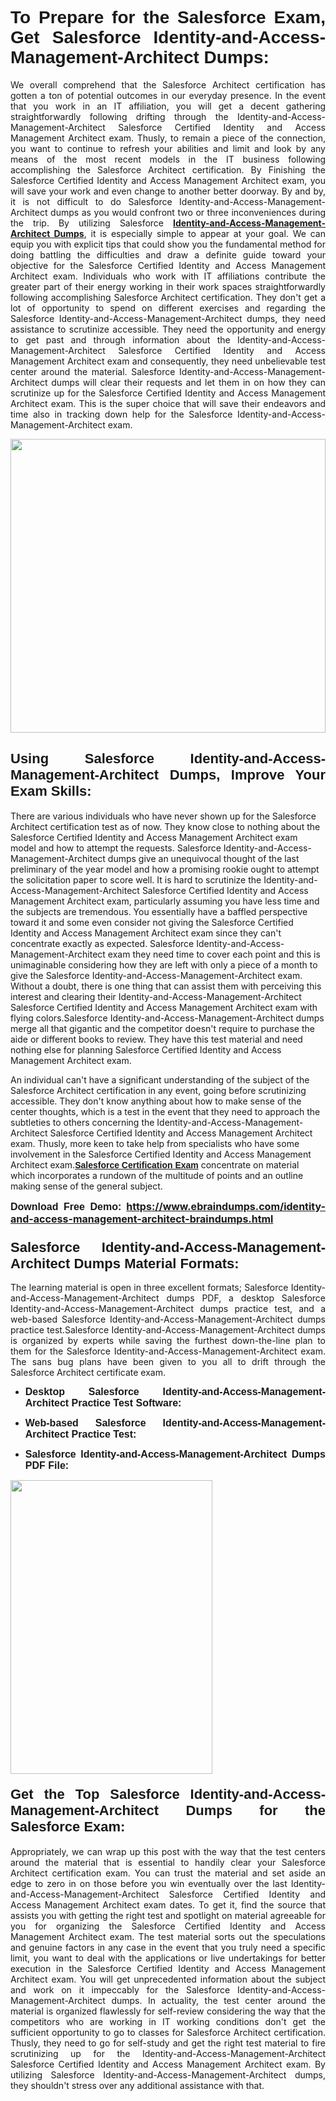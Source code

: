 <h1 dir="ltr" style="text-align: justify;"><strong><span style="font-family:Verdana,Geneva,sans-serif;">To Prepare for the Salesforce Exam, Get Salesforce Identity-and-Access-Management-Architect Dumps:</span></strong></h1>

<p dir="ltr" style="text-align: justify;">We overall comprehend that the Salesforce Architect certification has gotten a ton of potential outcomes in our everyday presence. In the event that you work in an IT affiliation, you will get a decent gathering straightforwardly following drifting through the Identity-and-Access-Management-Architect Salesforce Certified Identity and Access Management Architect exam. Thusly, to remain a piece of the connection, you want to continue to refresh your abilities and limit and look by any means of the most recent models in the IT business following accomplishing the Salesforce Architect certification. By Finishing the Salesforce Certified Identity and Access Management Architect exam, you will save your work and even change to another better doorway. By and by, it is not difficult to do Salesforce Identity-and-Access-Management-Architect dumps as you would confront two or three inconveniences during the trip. By utilizing Salesforce <a href="https://www.ebraindumps.com/identity-and-access-management-architect-braindumps.html" target="_self"><strong>Identity-and-Access-Management-Architect Dumps</strong></a>, it is especially simple to appear at your goal. We can equip you with explicit tips that could show you the fundamental method for doing battling the difficulties and draw a definite guide toward your objective for the Salesforce Certified Identity and Access Management Architect exam. Individuals who work with IT affiliations contribute the greater part of their energy working in their work spaces straightforwardly following accomplishing Salesforce Architect certification. They don't get a lot of opportunity to spend on different exercises and regarding the Salesforce Identity-and-Access-Management-Architect dumps, they need assistance to scrutinize accessible. They need the opportunity and energy to get past and through information about the Identity-and-Access-Management-Architect Salesforce Certified Identity and Access Management Architect exam and consequently, they need unbelievable test center around the material. Salesforce Identity-and-Access-Management-Architect dumps will clear their requests and let them in on how they can scrutinize up for the Salesforce Certified Identity and Access Management Architect exam. This is the super choice that will save their endeavors and time also in tracking down help for the Salesforce Identity-and-Access-Management-Architect exam.</p>

<p dir="ltr" style="text-align: justify;"><a href="https://www.ebraindumps.com/identity-and-access-management-architect-braindumps.html" target="_self"><img alt="" src="https://lh3.googleusercontent.com/pw/AMWts8Aj3tb-wF0OMpw147T1Bg9eAAj9fKo6ifFWMDCc6oU3qtU3KEqtRsEM2KRmm3UaDWRNIl4uKsuW21qaZWMz89XK1ad3jQX9oZiQAoJqInwJqRGpkLNoXMJEdtJjmgXii-lFlTr95P8IcS6Zx1e4FG44=w1098-h617-no?authuser=4" style="width: 100%; height: 470px;" /></a></p>

<h2 dir="ltr" style="text-align: justify;"><span style="font-size:22px;"><span style="font-family:Verdana,Geneva,sans-serif;"><strong>Using Salesforce Identity-and-Access-Management-Architect Dumps, Improve Your Exam Skills:</strong></span></span></h2>

<p>There are various individuals who have never shown up for the Salesforce Architect certification test as of now. They know close to nothing about the Salesforce Certified Identity and Access Management Architect exam model and how to attempt the requests. Salesforce Identity-and-Access-Management-Architect dumps give an unequivocal thought of the last preliminary of the year model and how a promising rookie ought to attempt the solicitation paper to score well. It is hard to scrutinize the Identity-and-Access-Management-Architect Salesforce Certified Identity and Access Management Architect exam, particularly assuming you have less time and the subjects are tremendous. You essentially have a baffled perspective toward it and some even consider not giving the Salesforce Certified Identity and Access Management Architect exam since they can't concentrate exactly as expected. Salesforce Identity-and-Access-Management-Architect exam they need time to cover each point and this is unimaginable considering how they are left with only a piece of a month to give the Salesforce Identity-and-Access-Management-Architect exam. Without a doubt, there is one thing that can assist them with perceiving this interest and clearing their Identity-and-Access-Management-Architect Salesforce Certified Identity and Access Management Architect exam with flying colors.Salesforce Identity-and-Access-Management-Architect dumps merge all that gigantic and the competitor doesn't require to purchase the aide or different books to review. They have this test material and need nothing else for planning Salesforce Certified Identity and Access Management Architect exam.</p>

<p>An individual can't have a significant understanding of the subject of the Salesforce Architect certification in any event, going before scrutinizing accessible. They don't know anything about how to make sense of the center thoughts, which is a test in the event that they need to approach the subtleties to others concerning the Identity-and-Access-Management-Architect Salesforce Certified Identity and Access Management Architect exam. Thusly, more keen to take help from specialists who have some involvement in the Salesforce Certified Identity and Access Management Architect exam.<a href="https://www.ebraindumps.com/salesforce-architect-dumps.html" target="_self"><span style="font-family:Verdana,Geneva,sans-serif;"><strong>Salesforce Certification Exam</strong></span></a> concentrate on material which incorporates a rundown of the multitude of points and an outline making sense of the general subject.</p>

<p dir="ltr" style="text-align: justify;"><span style="font-size:16px;"><strong><span style="font-family:Verdana,Geneva,sans-serif;">Download Free Demo:</span> <a href="https://www.ebraindumps.com/identity-and-access-management-architect-braindumps.html">https://www.ebraindumps.com/identity-and-access-management-architect-braindumps.html</a></strong></span></p>

<h3 dir="ltr" style="text-align: justify;"><span style="font-size:22px;"><span style="font-family:Verdana,Geneva,sans-serif;"><strong>Salesforce Identity-and-Access-Management-Architect Dumps Material Formats:</strong></span></span></h3>

<p dir="ltr" style="text-align: justify;">The learning material is open in three excellent formats; Salesforce Identity-and-Access-Management-Architect dumps PDF, a desktop Salesforce Identity-and-Access-Management-Architect dumps practice test, and a web-based Salesforce Identity-and-Access-Management-Architect dumps practice test.Salesforce Identity-and-Access-Management-Architect dumps is organized by experts while saving the furthest down-the-line plan to them for the Salesforce Identity-and-Access-Management-Architect exam. The sans bug plans have been given to you all to drift through the Salesforce Architect certificate exam.</p>

<ul dir="ltr">
	<li style="text-align: justify;"><span style="font-size:16px;"><span style="font-family:Verdana,Geneva,sans-serif;"><b>Desktop Salesforce Identity-and-Access-Management-Architect Practice Test Software: </b></span></span></li>
	<li>
	<p style="text-align: justify;"><span style="font-size:16px;"><span style="font-family:Verdana,Geneva,sans-serif;"><b id="docs-internal-guid-44b45a43-7fff-2325-b530-fbb6de77fdb4">Web-based Salesforce Identity-and-Access-Management-Architect Practice Test:</b></span></span></p>
	</li>
	<li role="presentation" style="text-align: justify;"><span style="font-size:16px;"><span style="font-family:Verdana,Geneva,sans-serif;"><b id="docs-internal-guid-44b45a43-7fff-2325-b530-fbb6de77fdb4">Salesforce Identity-and-Access-Management-Architect Dumps PDF File:</b> </span></span></li>
</ul>

<p dir="ltr" style="text-align: justify;"><a href="https://www.ebraindumps.com/identity-and-access-management-architect-braindumps.html" target="_self"><img alt="" src="https://lh3.googleusercontent.com/pw/AMWts8Cm0-aiB9xC_FPL6GMf_gRc8bGJDkUG0gzD_GNwF--xl3UqafByTFN8nh78SU7aGuHZFgFzPFfPw8DPYtpQLPn5Yzy7__RrfyR3tcnJW6pSf-MMu652cZxPK9fQfq2DRLK-vEhbQGsNVpaasFd-xlwx=w1179-h617-no?authuser=4" style="width: 80%; height: 470px;" /></a></p>

<h4 dir="ltr" style="text-align: justify;"><span style="font-size:22px;"><span style="font-family:Verdana,Geneva,sans-serif;"><strong>Get the Top Salesforce Identity-and-Access-Management-Architect Dumps for the Salesforce Exam:</strong></span></span></h4>

<p dir="ltr" style="text-align: justify;">Appropriately, we can wrap up this post with the way that the test centers around the material that is essential to handily clear your Salesforce Architect certification exam. You can trust the material and set aside an edge to zero in on those before you win eventually over the last Identity-and-Access-Management-Architect Salesforce Certified Identity and Access Management Architect exam dates. To get it, find the source that assists you with getting the right test and spotlight on material agreeable for you for organizing the Salesforce Certified Identity and Access Management Architect exam. The test material sorts out the speculations and genuine factors in any case in the event that you truly need a specific limit, you want to deal with the applications or live undertakings for better execution in the Salesforce Certified Identity and Access Management Architect exam. You will get unprecedented information about the subject and work on it impeccably for the Salesforce Identity-and-Access-Management-Architect dumps. In actuality, the test center around the material is organized flawlessly for self-review considering the way that the competitors who are working in IT working conditions don't get the sufficient opportunity to go to classes for Salesforce Architect certification. Thusly, they need to go for self-study and get the right test material to fire scrutinizing up for the Identity-and-Access-Management-Architect Salesforce Certified Identity and Access Management Architect exam. By utilizing Salesforce Identity-and-Access-Management-Architect dumps, they shouldn't stress over any additional assistance with that.</p>
